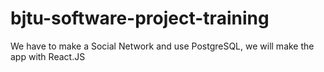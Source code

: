 # bjtu-software-project-training
We have to make a Social Network and use PostgreSQL, we will make the app with React.JS
